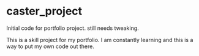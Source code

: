 # caster_project
Initial code for portfolio project. still needs tweaking.


This is a skill project for my portfolio. I am constantly learning and this is a way to put my own code out there. 
